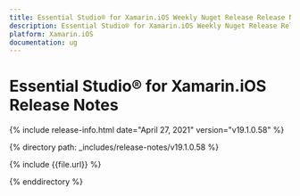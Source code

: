 ```yaml
---
title: Essential Studio® for Xamarin.iOS Weekly Nuget Release Release Notes  
description: Essential Studio® for Xamarin.iOS Weekly Nuget Release Release Notes  
platform: Xamarin.iOS
documentation: ug
---
```


# Essential Studio® for Xamarin.iOS  Release Notes  

{% include release-info.html date="April 27, 2021"  version="v19.1.0.58" %} 


{% directory path: _includes/release-notes/v19.1.0.58 %}

{% include {{file.url}} %}

{% enddirectory %}